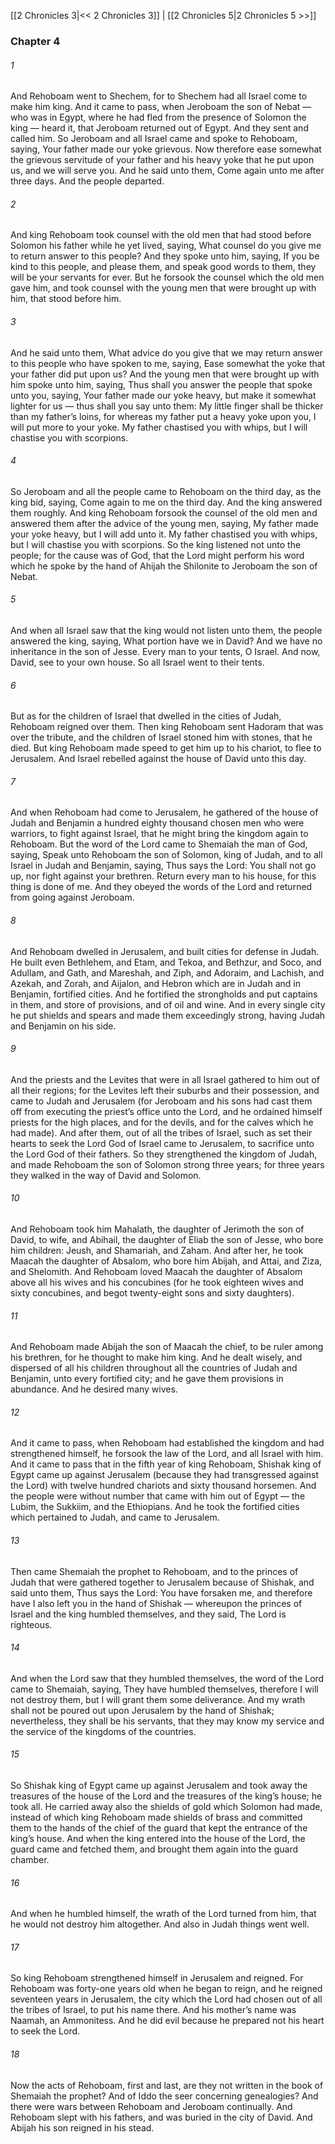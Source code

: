 [[2 Chronicles 3|<< 2 Chronicles 3]]  |  [[2 Chronicles 5|2 Chronicles 5 >>]]

### Chapter 4
###### 1
And Rehoboam went to Shechem, for to Shechem had all Israel come to make him king. And it came to pass, when Jeroboam the son of Nebat — who was in Egypt, where he had fled from the presence of Solomon the king — heard it, that Jeroboam returned out of Egypt. And they sent and called him. So Jeroboam and all Israel came and spoke to Rehoboam, saying, Your father made our yoke grievous. Now therefore ease somewhat the grievous servitude of your father and his heavy yoke that he put upon us, and we will serve you. And he said unto them, Come again unto me after three days. And the people departed.

###### 2
And king Rehoboam took counsel with the old men that had stood before Solomon his father while he yet lived, saying, What counsel do you give me to return answer to this people? And they spoke unto him, saying, If you be kind to this people, and please them, and speak good words to them, they will be your servants for ever. But he forsook the counsel which the old men gave him, and took counsel with the young men that were brought up with him, that stood before him.

###### 3
And he said unto them, What advice do you give that we may return answer to this people who have spoken to me, saying, Ease somewhat the yoke that your father did put upon us? And the young men that were brought up with him spoke unto him, saying, Thus shall you answer the people that spoke unto you, saying, Your father made our yoke heavy, but make it somewhat lighter for us — thus shall you say unto them: My little finger shall be thicker than my father’s loins, for whereas my father put a heavy yoke upon you, I will put more to your yoke. My father chastised you with whips, but I will chastise you with scorpions.

###### 4
So Jeroboam and all the people came to Rehoboam on the third day, as the king bid, saying, Come again to me on the third day. And the king answered them roughly. And king Rehoboam forsook the counsel of the old men and answered them after the advice of the young men, saying, My father made your yoke heavy, but I will add unto it. My father chastised you with whips, but I will chastise you with scorpions. So the king listened not unto the people; for the cause was of God, that the Lord might perform his word which he spoke by the hand of Ahijah the Shilonite to Jeroboam the son of Nebat.

###### 5
And when all Israel saw that the king would not listen unto them, the people answered the king, saying, What portion have we in David? And we have no inheritance in the son of Jesse. Every man to your tents, O Israel. And now, David, see to your own house. So all Israel went to their tents.

###### 6
But as for the children of Israel that dwelled in the cities of Judah, Rehoboam reigned over them. Then king Rehoboam sent Hadoram that was over the tribute, and the children of Israel stoned him with stones, that he died. But king Rehoboam made speed to get him up to his chariot, to flee to Jerusalem. And Israel rebelled against the house of David unto this day.

###### 7
And when Rehoboam had come to Jerusalem, he gathered of the house of Judah and Benjamin a hundred eighty thousand chosen men who were warriors, to fight against Israel, that he might bring the kingdom again to Rehoboam. But the word of the Lord came to Shemaiah the man of God, saying, Speak unto Rehoboam the son of Solomon, king of Judah, and to all Israel in Judah and Benjamin, saying, Thus says the Lord: You shall not go up, nor fight against your brethren. Return every man to his house, for this thing is done of me. And they obeyed the words of the Lord and returned from going against Jeroboam.

###### 8
And Rehoboam dwelled in Jerusalem, and built cities for defense in Judah. He built even Bethlehem, and Etam, and Tekoa, and Bethzur, and Soco, and Adullam, and Gath, and Mareshah, and Ziph, and Adoraim, and Lachish, and Azekah, and Zorah, and Aijalon, and Hebron which are in Judah and in Benjamin, fortified cities. And he fortified the strongholds and put captains in them, and store of provisions, and of oil and wine. And in every single city he put shields and spears and made them exceedingly strong, having Judah and Benjamin on his side.

###### 9
And the priests and the Levites that were in all Israel gathered to him out of all their regions; for the Levites left their suburbs and their possession, and came to Judah and Jerusalem (for Jeroboam and his sons had cast them off from executing the priest’s office unto the Lord, and he ordained himself priests for the high places, and for the devils, and for the calves which he had made). And after them, out of all the tribes of Israel, such as set their hearts to seek the Lord God of Israel came to Jerusalem, to sacrifice unto the Lord God of their fathers. So they strengthened the kingdom of Judah, and made Rehoboam the son of Solomon strong three years; for three years they walked in the way of David and Solomon.

###### 10
And Rehoboam took him Mahalath, the daughter of Jerimoth the son of David, to wife, and Abihail, the daughter of Eliab the son of Jesse, who bore him children: Jeush, and Shamariah, and Zaham. And after her, he took Maacah the daughter of Absalom, who bore him Abijah, and Attai, and Ziza, and Shelomith. And Rehoboam loved Maacah the daughter of Absalom above all his wives and his concubines (for he took eighteen wives and sixty concubines, and begot twenty-eight sons and sixty daughters).

###### 11
And Rehoboam made Abijah the son of Maacah the chief, to be ruler among his brethren, for he thought to make him king. And he dealt wisely, and dispersed of all his children throughout all the countries of Judah and Benjamin, unto every fortified city; and he gave them provisions in abundance. And he desired many wives.

###### 12
And it came to pass, when Rehoboam had established the kingdom and had strengthened himself, he forsook the law of the Lord, and all Israel with him. And it came to pass that in the fifth year of king Rehoboam, Shishak king of Egypt came up against Jerusalem (because they had transgressed against the Lord) with twelve hundred chariots and sixty thousand horsemen. And the people were without number that came with him out of Egypt — the Lubim, the Sukkiim, and the Ethiopians. And he took the fortified cities which pertained to Judah, and came to Jerusalem.

###### 13
Then came Shemaiah the prophet to Rehoboam, and to the princes of Judah that were gathered together to Jerusalem because of Shishak, and said unto them, Thus says the Lord: You have forsaken me, and therefore have I also left you in the hand of Shishak — whereupon the princes of Israel and the king humbled themselves, and they said, The Lord is righteous.

###### 14
And when the Lord saw that they humbled themselves, the word of the Lord came to Shemaiah, saying, They have humbled themselves, therefore I will not destroy them, but I will grant them some deliverance. And my wrath shall not be poured out upon Jerusalem by the hand of Shishak; nevertheless, they shall be his servants, that they may know my service and the service of the kingdoms of the countries.

###### 15
So Shishak king of Egypt came up against Jerusalem and took away the treasures of the house of the Lord and the treasures of the king’s house; he took all. He carried away also the shields of gold which Solomon had made, instead of which king Rehoboam made shields of brass and committed them to the hands of the chief of the guard that kept the entrance of the king’s house. And when the king entered into the house of the Lord, the guard came and fetched them, and brought them again into the guard chamber.

###### 16
And when he humbled himself, the wrath of the Lord turned from him, that he would not destroy him altogether. And also in Judah things went well.

###### 17
So king Rehoboam strengthened himself in Jerusalem and reigned. For Rehoboam was forty-one years old when he began to reign, and he reigned seventeen years in Jerusalem, the city which the Lord had chosen out of all the tribes of Israel, to put his name there. And his mother’s name was Naamah, an Ammonitess. And he did evil because he prepared not his heart to seek the Lord.

###### 18
Now the acts of Rehoboam, first and last, are they not written in the book of Shemaiah the prophet? And of Iddo the seer concerning genealogies? And there were wars between Rehoboam and Jeroboam continually. And Rehoboam slept with his fathers, and was buried in the city of David. And Abijah his son reigned in his stead.